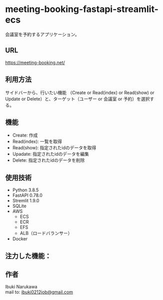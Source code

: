 # meeting-booking-fastapi-streamlit-ecs

 会議室を予約するアプリケーション。
 
## URL
https://meeting-booking.net/
 
 
## 利用方法
サイドバーから、行いたい機能 （Create or Read(index) or Read(show) or Update or Delete）と、ターゲット（ユーザー or 会議室 or 予約）を選択する。
 
## 機能
 
- Create: 作成
- Read(index): 一覧を取得
- Read(show): 指定されたidのデータを取得
- Upadate: 指定されたidのデータを編集
- Delete: 指定されたidのデータを削除

## 使用技術
 
- Python 3.8.5
- FastAPI 0.78.0
- Stremlit 1.9.0
- SQLite
- AWS
    - ECS
    - ECR
    - EFS
    - ALB（ロードバランサー）
- Docker

## 注力した機能：


## 作者
 
Ibuki Narukawa  
mail to: ibuki0212job@gmail.com
